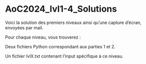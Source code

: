 # AoC2024_lvl1-4_Solutions

Voici la solution des premiers niveaux ainsi qu’une capture d’écran, envoyées par mail.

Pour chaque niveau, vous trouverez :

Deux fichiers Python correspondant aux parties 1 et 2.

Un fichier lvlX.txt contenant l’input spécifique à ce niveau.
 